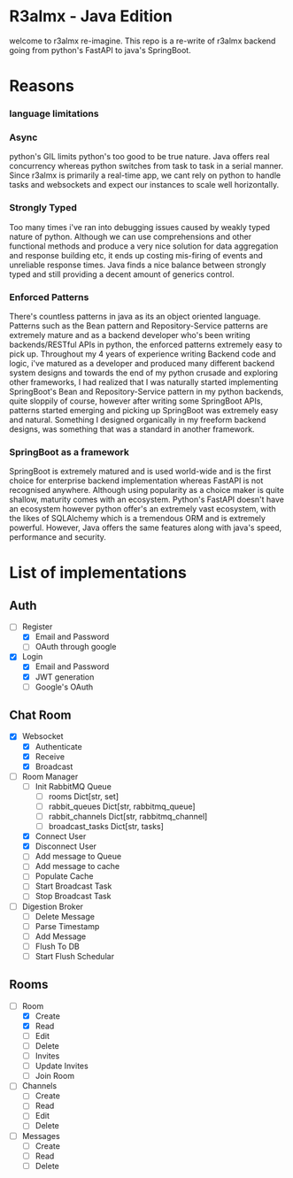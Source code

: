 # R3almx - Java Edition

welcome to r3almx re-imagine. This repo is a re-write of r3almx backend going from python's FastAPI to java's SpringBoot.

# Reasons

### language limitations

<h3>Async</h3>python's GIL limits python's too good to be true nature. Java offers real concurrency whereas python switches from task to task in a serial manner. Since r3almx is primarily a real-time app, we cant rely on python to handle tasks and websockets and expect our instances to scale well horizontally.
<h3>Strongly Typed</h3>Too many times i've ran into debugging issues caused by weakly typed nature of python. Although we can use comprehensions and other functional methods and produce a very nice solution for data aggregation and response building etc, it ends up costing mis-firing of events and unreliable response times. Java finds a nice balance between strongly typed and still providing a decent amount of generics control.  
<h3>Enforced Patterns</h3>There's countless patterns in java as its an object oriented language. Patterns such as the Bean pattern and Repository-Service patterns are extremely mature and as a backend developer who's been writing backends/RESTful APIs in python, the enforced patterns extremely easy to pick up. Throughout my 4 years of experience writing Backend code and logic, i've matured as a developer and produced many different backend system designs and towards the end of my python crusade and exploring other frameworks, I had realized that I was naturally started implementing SpringBoot's Bean and Repository-Service pattern in my python backends, quite sloppily of course, however after writing some SpringBoot APIs, patterns started emerging and picking up SpringBoot was extremely easy and natural. Something I designed organically in my freeform backend designs, was something that was a standard in another framework. 
<h3>SpringBoot as a framework</h3>SpringBoot is extremely matured and is used world-wide and is the first choice for enterprise backend implementation whereas FastAPI is not recognised anywhere. Although using popularity as a choice maker is quite shallow, maturity comes with an ecosystem. Python's FastAPI doesn't have an ecosystem however python offer's an extremely vast ecosystem, with the likes of SQLAlchemy which is a tremendous ORM and is extremely powerful. However, Java offers the same features along with java's speed, performance and security.

# List of implementations

## Auth

- [ ] Register
  - [x] Email and Password
  - [ ] OAuth through google
- [x] Login
  - [x] Email and Password
  - [x] JWT generation
  - [ ] Google's OAuth

## Chat Room

- [x] Websocket
  - [x] Authenticate
  - [x] Receive
  - [x] Broadcast
- [ ] Room Manager
  - [ ] Init RabbitMQ Queue
    - [ ] rooms Dict[str, set]
    - [ ] rabbit_queues Dict[str, rabbitmq_queue]
    - [ ] rabbit_channels Dict[str, rabbitmq_channel]
    - [ ] broadcast_tasks Dict[str, tasks]
  - [x] Connect User
  - [x] Disconnect User
  - [ ] Add message to Queue
  - [ ] Add message to cache
  - [ ] Populate Cache
  - [ ] Start Broadcast Task
  - [ ] Stop Broadcast Task
- [ ] Digestion Broker
  - [ ] Delete Message
  - [ ] Parse Timestamp
  - [ ] Add Message
  - [ ] Flush To DB
  - [ ] Start Flush Schedular

## Rooms

- [ ] Room
  - [x] Create
  - [x] Read
  - [ ] Edit
  - [ ] Delete
  - [ ] Invites
  - [ ] Update Invites
  - [ ] Join Room
- [ ] Channels
  - [ ] Create
  - [ ] Read
  - [ ] Edit
  - [ ] Delete
- [ ] Messages
  - [ ] Create
  - [ ] Read
  - [ ] Delete
